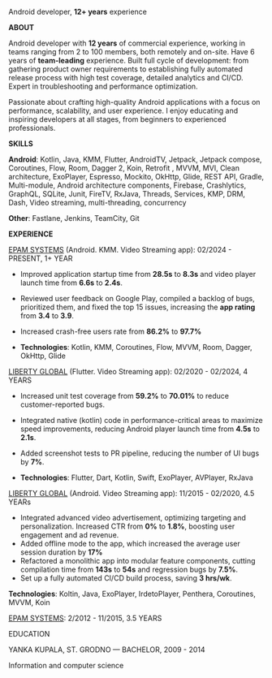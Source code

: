 
Android developer, **12+ years** experience

**ABOUT**

Android developer with **12 years** of commercial experience, working in teams ranging from 2 to 100 members, both remotely and on-site. Have 6 years of **team-leading** experience. Built full cycle of development: from gathering product owner requirements to establishing fully automated release process with high test coverage, detailed analytics and CI/CD. Expert in troubleshooting and performance optimization.

Passionate about crafting high-quality Android applications with a focus on performance, scalability, and user experience. I enjoy educating and inspiring developers at all stages, from beginners to experienced professionals.

**SKILLS**

**Android**: Kotlin, Java, KMM, Flutter, AndroidTV, Jetpack, Jetpack compose, Coroutines, Flow, Room, Dagger 2, Koin, Retrofit , MVVM, MVI, Clean architecture, ExoPlayer, Espresso, Mockito,  OkHttp, Glide, REST API, Gradle, Multi-module, Android architecture components, Firebase, Crashlytics, GraphQL, SQLite, Junit, FireTV, RxJava, Threads, Services, KMP, DRM, Dash, Video streaming, multi-threading, concurrency

**Other**: Fastlane, Jenkins, TeamCity, Git

**EXPERIENCE**

[EPAM SYSTEMS](https://epam.com/) (Android. KMM. Video Streaming app): 02/2024 - PRESENT, 1+ YEAR

- Improved application startup time from **28.5s** to **8.3s** and video player launch time from **6.6s** to **2.4s**.

- Reviewed user feedback on Google Play, compiled a backlog of bugs, prioritized them, and fixed the top 15 issues, increasing the **app rating** from **3.4** to **3.9**.
- Increased crash-free users rate from **86.2%** to **97.7%**

- **Technologies**: Kotlin, KMM, Coroutines, Flow, MVVM, Room, Dagger, OkHttp, Glide

<a name="_hlt191331831"></a><a name="_hlt191331835"></a>[LIBERTY GLOBAL](https://play.google.com/store/apps/details?id=com.lgi.ziggotv) (Flutter. Video Streaming app): 02/2020 - 02/2024, 4 YEARS

- Increased unit test coverage from **59.2%** to **70.01%** to reduce customer-reported bugs.


- Integrated native (kotlin) code in performance-critical areas to maximize speed improvements, reducing Android player launch time from **4.5s** to **2.1s**.

- Added screenshot tests to PR pipeline, reducing the number of UI bugs by **7%**.
- **Technologies**: Flutter, Dart, Kotlin, Swift, ExoPlayer, AVPlayer, RxJava 

[LIBERTY GLOBAL](https://play.google.com/store/apps/details?id=com.lgi.ziggotv) (Android. Video Streaming app): 11/2015 - 02/2020, 4.5 YEARs

- Integrated advanced video advertisement, optimizing targeting and personalization. Increased CTR from **0%** to **1.8%**, boosting user engagement and ad revenue.
- Added offline mode to the app, which increased the average user session duration by **17%**
- Refactored a monolithic app into modular feature components, cutting compilation time from **143s** to **54s** and regression bugs by **7.5%**.
- Set up a fully automated CI/CD build process, saving **3 hrs/wk**.


**Technologies**: Koltin, Java, ExoPlayer, IrdetoPlayer, Penthera, Coroutines, MVVM, Koin





[EPAM SYSTEMS](https://www.epam.com/): 2/2012 - 11/2015, 3.5 YEARS


<a name="page2"></a>EDUCATION

YANKA KUPALA, ST. GRODNO — BACHELOR, 2009 - 2014

Information and computer science


